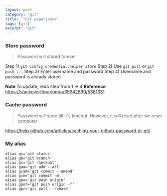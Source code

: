 ```yaml
---
layout: post
category: "git"
title:  "Git experience"
tags: [git]
excerpt: "git"
---
```



### Store password
>Password will stored forever

Step 1) `git config credential.helper store` 
Step 2) Use `git pull` or `git push ...` 
Step 3) Enter username and password
Step 4) Username and password is already stored 

**Note**
To update, redo step from 1 -> 4
**Reference**
https://stackoverflow.com/a/35942890/5381331
### Cache password
> Password will store till it's timeout. However, it will reset after we reset computer

https://help.github.com/articles/caching-your-github-password-in-git/
### My alias
```
alias gs='git status'
alias gb='git branch'
alias gc='git checkout'
alias gaa='git add --all'
alias gcam='git commit --amend'
alias gcm='git commit -m'
alias gpo='git push origin'
alias gpof='git push origin -f'
alias gpr='git pull --rebase'
```
